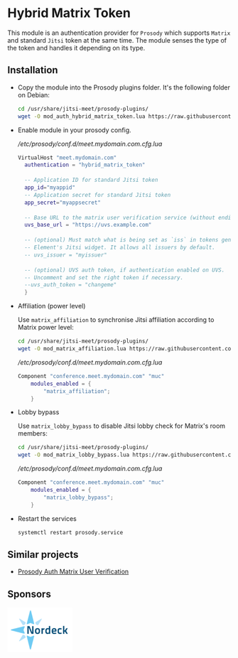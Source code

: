 # Hybrid Matrix Token

This module is an authentication provider for `Prosody` which supports `Matrix`
and standard `Jitsi` token at the same time. The module senses the type of the
token and handles it depending on its type.

## Installation

- Copy the module into the Prosody plugins folder. It's the following folder on
  Debian:

  ```bash
  cd /usr/share/jitsi-meet/prosody-plugins/
  wget -O mod_auth_hybrid_matrix_token.lua https://raw.githubusercontent.com/jitsi-contrib/prosody-plugins/main/auth_hybrid_matrix_token/mod_auth_hybrid_matrix_token.lua
  ```

- Enable module in your prosody config.

  _/etc/prosody/conf.d/meet.mydomain.com.cfg.lua_

  ```lua
  VirtualHost "meet.mydomain.com"
    authentication = "hybrid_matrix_token"

    -- Application ID for standard Jitsi token
    app_id="myappid"
    -- Application secret for standard Jitsi token
    app_secret="myappsecret"

    -- Base URL to the matrix user verification service (without ending slash).
    uvs_base_url = "https://uvs.example.com"

    -- (optional) Must match what is being set as `iss` in tokens generated by
    -- Element's Jitsi widget. It allows all issuers by default.
    -- uvs_issuer = "myissuer"

    -- (optional) UVS auth token, if authentication enabled on UVS.
    -- Uncomment and set the right token if necessary.
    --uvs_auth_token = "changeme"
    }
  ```

- Affiliation (power level)

  Use `matrix_affiliation` to synchronise Jitsi affiliation according to Matrix
  power level:

  ```bash
  cd /usr/share/jitsi-meet/prosody-plugins/
  wget -O mod_matrix_affiliation.lua https://raw.githubusercontent.com/jitsi-contrib/prosody-plugins/main/auth_hybrid_matrix_token/mod_matrix_affiliation.lua
  ```

  _/etc/prosody/conf.d/meet.mydomain.com.cfg.lua_

  ```lua
  Component "conference.meet.mydomain.com" "muc"
      modules_enabled = {
          "matrix_affiliation";
      }
  ```

- Lobby bypass

  Use `matrix_lobby_bypass` to disable Jitsi lobby check for Matrix's room
  members:

  ```bash
  cd /usr/share/jitsi-meet/prosody-plugins/
  wget -O mod_matrix_lobby_bypass.lua https://raw.githubusercontent.com/jitsi-contrib/prosody-plugins/main/auth_hybrid_matrix_token/mod_matrix_lobby_bypass.lua
  ```

  _/etc/prosody/conf.d/meet.mydomain.com.cfg.lua_

  ```lua
  Component "conference.meet.mydomain.com" "muc"
      modules_enabled = {
          "matrix_lobby_bypass";
      }
  ```

- Restart the services

  ```bash
  systemctl restart prosody.service
  ```

## Similar projects

- [Prosody Auth Matrix User Verification](https://github.com/matrix-org/prosody-mod-auth-matrix-user-verification)

## Sponsors

[![Nordeck](/images/nordeck.png)](https://nordeck.net/)
